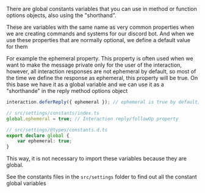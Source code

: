 There are global constants variables that you can use in method or function options objects, also using the "shorthand".

These are variables with the same name as very common properties when we are creating commands and systems for our discord bot. And when we use these properties that are normally optional, we define a default value for them

For example the ephemeral property. This property is often used when we want to make the message private only for the user of the interaction, however, all interaction responses are not ephemeral by default, so most of the time we define the response as ephemeral, this property will be true. On this base we have it as a global variable and we can use it as a "shorthande" in the reply method options object

```ts
interaction.deferReply({ ephemeral }); // ephemeral is true by default;
```

```ts
// src/settings/constants/index.ts
global.ephemeral = true; // Interaction reply/followUp property

// src/settings/@types/constants.d.ts
export declare global {
    var ephemeral: true;
}
```
This way, it is not necessary to import these variables because they are global.

See the constants files in the `src/settings` folder to find out all the constant global variables